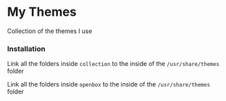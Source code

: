 # My Themes

Collection of the themes I use 

### Installation

Link all the folders inside `collection` to the inside of the `/usr/share/themes` folder

Link all the folders inside `openbox` to the inside of the `/usr/share/themes` folder
